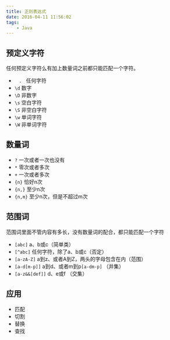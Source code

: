 ```yaml
---
title: 正则表达式
date: 2016-04-11 11:56:02
tags:
	- Java
---
```

## 预定义字符
任何预定义字符么有加上数量词之前都只能匹配一个字符。
 - `　.　`任何字符
 - `\d` 数字
 - `\D` 非数字
 - `\s` 空白字符
 - `\S` 非空白字符
 - `\w` 单词字符
 - `\W` 非单词字符

<!--more-->

## 数量词
 - `?` 一次或者一次也没有
 - `*` 零次或者多次
 - `+` 一次或者多次
 - `{n}` 恰好n次
 - `{n,}` 至少n次
 - `{n,m}` 至少n次，但是不超过m次

## 范围词
范围词里面不管内容有多长，没有数量词的配合，都只能匹配一个字符
 - `[abc]` a、b或c（简单类）
 - `[^abc]` 任何字符，除了a、b或c（否定）
 - `[a-zA-Z]` a到z、或者A到Z，两头的字母包含在内（范围）
 - `[a-d[m-p]]` a到d、或者m到p`[a-dm-p]` （并集）
 - `[a-z&&[def]]` d、e或f （交集）

## 应用
 -  匹配
 -  切割
 -  替换
 -  查找
